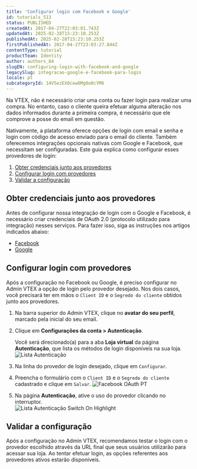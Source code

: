 ```yaml
---
title: 'Configurar login com Facebook e Google'
id: tutorials_513
status: PUBLISHED
createdAt: 2017-04-27T22:03:01.743Z
updatedAt: 2025-02-28T15:23:10.253Z
publishedAt: 2025-02-28T15:23:10.253Z
firstPublishedAt: 2017-04-27T23:03:27.844Z
contentType: tutorial
productTeam: Identity
author: authors_84
slugEN: configuring-login-with-facebook-and-google
legacySlug: integracao-google-e-facebook-para-login
locale: pt
subcategoryId: 14V5ezEX0cewOMg0o0cYM6
---
```


Na VTEX, não é necessário criar uma conta ou fazer login para realizar uma compra. No entanto, caso o cliente queira efetuar alguma alteração nos dados informados durante a primeira compra, é necessário que ele comprove a posse do email em questão.

Nativamente, a plataforma oferece opções de login com email e senha e login com código de acesso enviado para o email do cliente. Também oferecemos integrações opcionais nativas com Google e Facebook, que necessitam ser configuradas. Este guia explica como configurar esses provedores de login:

1. [Obter credenciais junto aos provedores](#obter-credenciais-junto-aos-provedores)
2. [Configurar login com provedores](#configurar-login-com-provedores)
3. [Validar a configuração](#validar-a-configuracao) 

## Obter credenciais junto aos provedores

Antes de configurar nossa integração de login com o Google e Facebook, é necessário criar credenciais de OAuth 2.0 (protocolo utilizado para integração) nesses serviços. Para fazer isso, siga as instruções nos artigos indicados abaixo:

- [Facebook](/pt/tutorial/cadastrar-client-id-e-client-secret-para-login-com-facebook--3R7rzXWG1GswWOIkYyy8SO)
- [Google](/pt/tutorial/cadastrar-client-id-e-client-secret-para-login-com-google--1lBgDmetUM4goie6mYEOK6)

## Configurar login com provedores

Após a configuração no Facebook ou Google, é preciso configurar no Admin VTEX a opção de login pelo provedor desejado. Nos dois casos, você precisará ter em mãos o `Client ID` e o `Segredo do cliente` obtidos junto aos provedores.

1. Na barra superior do Admin VTEX, clique no **avatar do seu perfil**, marcado pela inicial do seu email.
2. Clique em **Configurações da conta > Autenticação**.

    Você será direcionado(a) para a aba **Loja virtual** da página **Autenticação**, que lista os métodos de login disponíveis na sua loja.
    ![Lista Autenticação](https://cdn.statically.io/gh/vtexdocs/help-center-content/refs/heads/main/docs/pt/tutorials/autentica%C3%A7%C3%A3o/conceitos-b%C3%A1sicos-de-autentica%C3%A7%C3%A3o/configurar-login-com-facebook-e-google_1.png)
3. Na linha do provedor de login desejado, clique em `Configurar`.
4. Preencha o formulário com o `Client ID` e o `Segredo do cliente` cadastrado e clique em `Salvar`.
    ![Facebook OAuth PT](https://cdn.statically.io/gh/vtexdocs/help-center-content/refs/heads/main/docs/pt/tutorials/autentica%C3%A7%C3%A3o/conceitos-b%C3%A1sicos-de-autentica%C3%A7%C3%A3o/configurar-login-com-facebook-e-google_2.png)
5. Na página **Autenticação**, ative o uso do provedor clicando no interruptor.  
    ![Lista Autenticação Switch On Highlight](https://cdn.statically.io/gh/vtexdocs/help-center-content/refs/heads/main/docs/pt/tutorials/autentica%C3%A7%C3%A3o/conceitos-b%C3%A1sicos-de-autentica%C3%A7%C3%A3o/configurar-login-com-facebook-e-google_3.png)

## Validar a configuração

Após a configuração no Admin VTEX, recomendamos testar o login com o provedor escolhido através da URL final que seus usuários utilizarão para acessar sua loja. Ao tentar efetuar login, as opções referentes aos provedores ativos estarão disponíveis.
